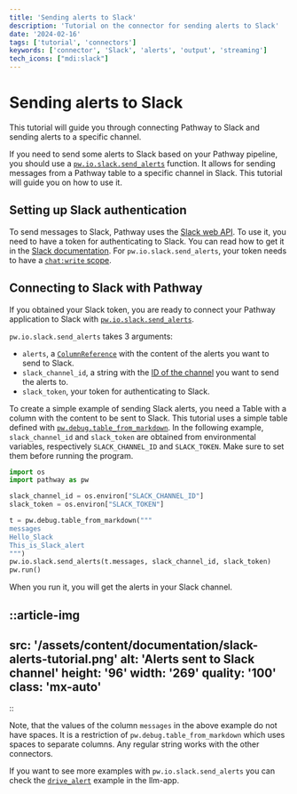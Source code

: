 ```yaml
---
title: 'Sending alerts to Slack'
description: 'Tutorial on the connector for sending alerts to Slack'
date: '2024-02-16'
tags: ['tutorial', 'connectors']
keywords: ['connector', 'Slack', 'alerts', 'output', 'streaming']
tech_icons: ["mdi:slack"]
---
```


# Sending alerts to Slack

This tutorial will guide you through connecting Pathway to Slack and sending alerts to a specific channel.

If you need to send some alerts to Slack based on your Pathway pipeline, you should use a [`pw.io.slack.send_alerts`](/developers/api-docs/pathway-io/slack#pathway.io.slack.send_alerts) function. It allows for sending messages from a Pathway table to a specific channel in Slack. This tutorial will guide you on how to use it.

## Setting up Slack authentication

To send messages to Slack, Pathway uses the [Slack web API](https://api.slack.com/web). To use it, you need to have a token for authenticating to Slack. You can read how to get it in the [Slack documentation](https://api.slack.com/tutorials/tracks/getting-a-token). For `pw.io.slack.send_alerts`, your token needs to have a [`chat:write` scope](https://api.slack.com/scopes/chat:write).

## Connecting to Slack with Pathway

If you obtained your Slack token, you are ready to connect your Pathway application to Slack with [`pw.io.slack.send_alerts`](/developers/api-docs/pathway-io/slack#pathway.io.slack.send_alerts).

`pw.io.slack.send_alerts` takes 3 arguments:
- `alerts`, a [`ColumnReference`](/developers/api-docs/pathway#pathway.ColumnReference) with the content of the alerts you want to send to Slack.
- `slack_channel_id`, a string with the [ID of the channel](https://api.slack.com/methods/chat.postMessage#channels) you want to send the alerts to.
- `slack_token`, your token for authenticating to Slack.

To create a simple example of sending Slack alerts, you need a Table with a column with the content to be sent to Slack. This tutorial uses a simple table defined with [`pw.debug.table_from_markdown`](/developers/api-docs/debug#pathway.debug.table_from_markdown). In the following example, `slack_channel_id` and `slack_token` are obtained from environmental variables, respectively `SLACK_CHANNEL_ID` and `SLACK_TOKEN`. Make sure to set them before running the program.

```python
import os
import pathway as pw

slack_channel_id = os.environ["SLACK_CHANNEL_ID"]
slack_token = os.environ["SLACK_TOKEN"]

t = pw.debug.table_from_markdown("""
messages
Hello_Slack
This_is_Slack_alert
""")
pw.io.slack.send_alerts(t.messages, slack_channel_id, slack_token)
pw.run()
```

When you run it, you will get the alerts in your Slack channel.

::article-img
---
src: '/assets/content/documentation/slack-alerts-tutorial.png'
alt: 'Alerts sent to Slack channel'
height: '96'
width: '269'
quality: '100'
class: 'mx-auto'
---
::


Note, that the values of the column `messages` in the above example do not have spaces. It is a restriction of `pw.debug.table_from_markdown` which uses spaces to separate columns. Any regular string works with the other connectors.

If you want to see more examples with `pw.io.slack.send_alerts` you can check the [`drive_alert`](https://github.com/pathwaycom/llm-app/tree/main/templates/drive_alert) example in the llm-app.
